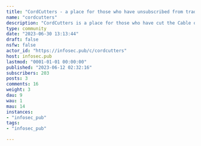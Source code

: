 ```yaml
---
title: "CordCutters - a place for those who have unsubscribed from traditional cable TV or satellite service" 
name: "cordcutters"
description: "CordCutters is a place for those who have cut the Cable or Satellite TV cord, and want to know what other legal services are available.  No piracy talk please, it could get the person posting it in trouble with the authorities and could get the community banned on some servers, so please only talk about products and services that are legal to use."
type: community
date: "2023-06-30 13:13:44"
draft: false
nsfw: false
actor_id: "https://infosec.pub/c/cordcutters"
host: infosec.pub
lastmod: "0001-01-01 00:00:00"
published: "2023-06-12 02:32:16"
subscribers: 203
posts: 3
comments: 16
weight: 3
dau: 9
wau: 1
mau: 14
instances:
- "infosec_pub"
tags: 
- "infosec_pub"

---
```

